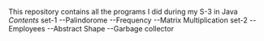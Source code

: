 This repository contains all the programs I did during my S-3 in Java
*Contents*
  set-1
  --Palindorome
  --Frequency
  --Matrix Multiplication
  set-2
  --Employees
  --Abstract Shape
  --Garbage collector
